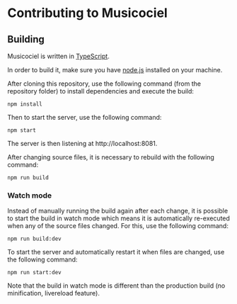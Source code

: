 # Contributing to Musicociel

## Building

Musicociel is written in [TypeScript](https://www.typescriptlang.org/).

In order to build it, make sure you have [node.js](https://nodejs.org/) installed on your machine.

After cloning this repository, use the following command (from the repository folder) to install dependencies and execute the build:

```
npm install
```

Then to start the server, use the following command:

```
npm start
```

The server is then listening at http://localhost:8081.

After changing source files, it is necessary to rebuild with the following command:

```
npm run build
```

### Watch mode

Instead of manually running the build again after each change, it is possible to start the build in watch mode which means it is automatically re-executed when any of the source files changed. For this, use the following command:

```
npm run build:dev
```

To start the server and automatically restart it when files are changed, use the following command:

```
npm run start:dev
```

Note that the build in watch mode is different than the production build (no minification, livereload feature).
